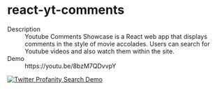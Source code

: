 # react-yt-comments

<dl>
  <dt>Description</dt>
  <dd>Youtube Comments Showcase is a React web app that displays comments in the style of movie accolades. Users can search for Youtube videos and also watch them within the site.</dd>
  <dt>Demo</dt>
  <dd>https://youtu.be/8bzM7QDvvpY<dd>
</dl>

[![Twitter Profanity Search Demo](https://i.imgur.com/FH5gEGT.png)](https://youtu.be/8bzM7QDvvpY)
